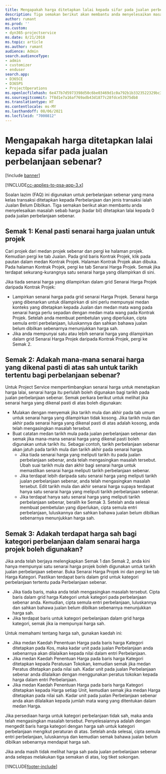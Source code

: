 ```yaml
---
title: Mengapakah harga ditetapkan lalai kepada sifar pada jualan perbelanjaan sebenar?
description: Tiga semakan berikut akan membantu anda menyelesaikan masalah sebab harga ditetapkan lalai kepada 0 pada jualan perbelanjaan sebenar.
author: rumant
ms.prod: ''
ms.custom:
- dyn365-projectservice
ms.date: 8/21/2018
ms.topic: article
ms.author: rumant
audience: Admin
search.audienceType:
- admin
- customizer
- enduser
search.app:
- D365CE
- D365PS
- ProjectOperations
ms.openlocfilehash: 6e477b7d5973398d50c6be03469d1c0a792b1b3323522329bc33cba755104968
ms.sourcegitcommit: 7f8d1e7a16af769adb43d1877c28fdce53975db8
ms.translationtype: HT
ms.contentlocale: ms-MY
ms.lasthandoff: 08/06/2021
ms.locfileid: "7000812"
---
```

# <a name="why-is-the-price-defaulting-to-zero-on-expense-sales-actuals"></a>Mengapakah harga ditetapkan lalai kepada sifar pada jualan perbelanjaan sebenar?

[!include [banner](../includes/psa-now-project-operations.md)]

[!INCLUDE[cc-applies-to-psa-app-3.x](../includes/cc-applies-to-psa-app-3x.md)]

Soalan lazim (FAQ) ini digunakan untuk perbelanjaan sebenar yang mana kelas transaksi ditetapkan kepada Perbelanjaan dan jenis transaksi ialah Jualan Belum Dibilkan. Tiga semakan berikut akan membantu anda menyelesaikan masalah sebab harga (kadar bil) ditetapkan lalai kepada 0 pada jualan perbelanjaan sebenar.

## <a name="check-1-identify-the-sales-price-list-for-project"></a>Semak 1: Kenal pasti senarai harga jualan untuk projek

Cari projek dari medan projek sebenar dan pergi ke halaman projek. Kemudian pergi ke tab Jualan. Pada grid baris Kontrak Projek, klik pada pautan dalam medan Kontrak Projek. Halaman Kontrak Projek akan dibuka. Pada halaman Kontrak Projek, pergi ke tab Senarai Harga Projek. Semak jika terdapat sekurang-kurangnya satu senarai harga yang dilampirkan di sini.

Jika tiada senarai harga yang dilampirkan dalam grid Senarai Harga Projek daripada Kontrak Projek:

- Lampirkan senarai harga pada grid senarai Harga Projek. Senarai harga yang dibenarkan untuk dilampirkan di sini perlu mempunyai medan konteks yang ditetapkan kepada Jualan dan medan mata wang pada senarai harga perlu sepadan dengan medan mata wang pada Kontrak Projek. Setelah anda membuat pembetulan yang diperlukan, cipta semula entri perbelanjaan, luluskannya dan sahkan bahawa jualan belum dibilkan sebenarnya menunjukkan harga sah.
- Jika anda mempunyai satu atau lebih senarai harga yang dilampirkan dalam grid Senarai Harga Projek daripada Kontrak Projek, pergi ke Semak 2.

## <a name="check-2-are-any-of-the-price-lists-identified-above-valid-for-the-specific-date-of-the-expense-actual"></a>Semak 2: Adakah mana-mana senarai harga yang dikenal pasti di atas sah untuk tarikh tertentu bagi perbelanjaan sebenar?

Untuk Project Service mempertimbangkan senarai harga untuk menetapkan harga lalai, senarai harga itu perlulah boleh digunakan bagi tarikh pada jualan perbelanjaan sebenar. Semak perkara berikut untuk melihat jika senarai harga yang dikenal pasti di atas boleh digunakan:

- Mulakan dengan menyemak jika tarikh mula dan akhir pada tab umum untuk senarai harga yang dilampirkan tidak kosong. Jika tarikh mula dan akhir pada senarai harga yang dikenal pasti di atas adalah kosong, anda telah mengasingkan masalah tersebut. 
- Buat catatan medan tarikh mula pada jualan perbelanjaan sebenar dan semak jika mana-mana senarai harga yang dikenal pasti boleh digunakan untuk tarikh itu. Sebagai contoh, tarikh perbelanjaan sebenar akan jatuh pada tarikh mula dan tarikh akhir pada senarai harga. 
    - Jika tiada senarai harga yang meliputi tarikh itu pada jualan perbelanjaan sebenar, anda telah mengasingkan masalah tersebut. Ubah suai tarikh mula dan akhir bagi senarai harga untuk memastikan senarai harga meliputi tarikh perbelanjaan sebenar. 
    - Jika terdapat lebih daripada satu senarai harga yang meliputi tarikh jualan perbelanjaan sebenar, anda telah mengasingkan masalah tersebut. Edit tarikh mula dan akhir senarai harga supaya terdapat hanya satu senarai harga yang meliputi tarikh perbelanjaan sebenar. 
    - Jika terdapat hanya satu senarai harga yang meliputi tarikh perbelanjaan sebenar, beralih ke Semak 3.
Setelah anda selesai membuat pembetulan yang diperlukan, cipta semula entri perbelanjaan, luluskannya dan sahkan bahawa jualan belum dibilkan sebenarnya menunjukkan harga sah.

## <a name="check-3-is-there-a-valid-price-for-the-expense-category-in-the-applicable-project-price-list"></a>Semak 3: Adakah terdapat harga sah bagi kategori perbelanjaan dalam senarai harga projek boleh digunakan? 

Jika anda telah berjaya melengkapkan Semak 1 dan Semak 2, anda kini hanya mempunyai satu senarai harga projek boleh digunakan untuk tarikh jualan perbelanjaan sebenar. Buka Senarai Harga Projek ini dan pergi ke tab Harga Kategori. Pastikan terdapat baris dalam grid untuk kategori perbelanjaan tertentu pada Perbelanjaan sebenar.
 
- Jika tiada baris, maka anda telah mengasingkan masalah tersebut. Cipta baris dalam grid harga Kategori untuk kategori pada perbelanjaan sebenar anda. Kemudian, cipta semula entri perbelanjaan, luluskannya dan sahkan bahawa jualan belum dibilkan sebenarnya menunjukkan harga sah. 
- Jika terdapat baris untuk kategori perbelanjaan dalam grid harga kategori, semak jika ia mempunyai harga sah.

Untuk memahami tentang harga sah, gunakan kaedah ini:

- Jika medan Kaedah Penentuan Harga pada baris harga Kategori ditetapkan pada Kos, maka kadar unit pada jualan Perbelanjaan anda sebenarnya akan dilalaikan kepada nilai dalam entri Perbelanjaan.
- Jika medan Kaedah Penentuan Harga pada baris harga Kategori ditetapkan kepada Peratusan Tokokan, kemudian semak jika medan Peratus ditetapkan pada nilai sah. Kadar unit pada jualan Perbelanjaan sebenar anda dilalaikan dengan menggunakan peratus tokokan kepada harga dalam entri Perbelanjaan.
- Jika medan Kaedah Penentuan Harga pada baris harga Kategori ditetapkan kepada Harga setiap Unit, kemudian semak jika medan Harga ditetapkan pada nilai sah. Kadar unit pada jualan Perbelanjaan sebenar anda akan dilalaikan kepada jumlah mata wang yang ditentukan dalam medan Harga.

Jika persediaan harga untuk kategori perbelanjaan tidak sah, maka anda telah mengasingkan masalah tersebut. Penyelesaiannya adalah dengan mengedit baris harga kategori dengan harga sah untuk kategori perbelanjaan mengikut peraturan di atas. Setelah anda selesai, cipta semula entri perbelanjaan, luluskannya dan kemudian semak bahawa jualan belum dibilkan sebenarnya mendapat harga sah.

Jika anda masih tidak melihat harga sah pada jualan perbelanjaan sebenar anda selepas melakukan tiga semakan di atas, log tiket sokongan.




[!INCLUDE[footer-include](../includes/footer-banner.md)]